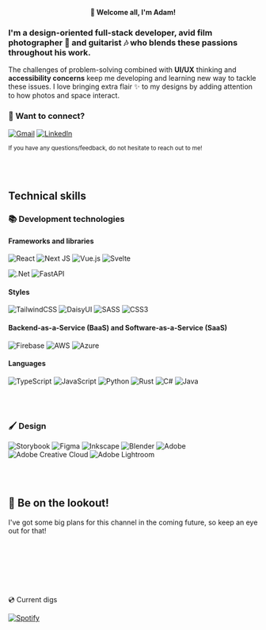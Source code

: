 <!--
[![Visit count](https://visitcount.itsvg.in/api?id=acgriswold&icon=0&color=0)](https://visitcount.itsvg.in)
-->

<p align="center">
  <!-- <img width="200" height="200" src="todo!() put image source" alt="A banner image showing colorful flair surrounding the text 'Adam Griswold'"> -->
  <b>👋 Welcome all, I'm Adam!</b>
</p>

### I'm a design-oriented full-stack developer, avid film photographer 📸 and guitarist 🎶 who blends these passions throughout his work.

The challenges of problem-solving combined with __UI/UX__ thinking and __accessibility concerns__ keep me developing and learning new way to tackle these issues. 
I love bringing extra flair ✨ to my designs by adding attention to how photos and space interact.


### 🔗 Want to connect?
[![Gmail](https://img.shields.io/badge/Gmail-D14836?style=for-the-badge&logo=gmail&logoColor=white)](mailto:agriswoldcamp@gmail.com?subject=[GitHub]%20Say%20hi!)
[![LinkedIn](https://img.shields.io/badge/linkedin-%230077B5.svg?style=for-the-badge&logo=linkedin&logoColor=white)](https://linkedin.com/in/adam-griswold-72bba1169) 
<!-- [![Medium](https://img.shields.io/badge/Medium-12100E?style=for-the-badge&logo=medium&logoColor=white)](https://medium.com/@agriswoldcamp) -->
<!-- [![CodePen](https://img.shields.io/badge/Codepen-000000?style=for-the-badge&logo=codepen&logoColor=white)](https://codepen.io/agriswold) -->

<sub>If you have any questions/feedback, do not hesitate to reach out to me!</sub>

<br></br>

## Technical skills

### 📚 Development technologies
#### Frameworks and libraries
![React](https://img.shields.io/badge/react-%2320232a.svg?style=for-the-badge&logo=react&logoColor=%2361DAFB)
![Next JS](https://img.shields.io/badge/Next-black?style=for-the-badge&logo=next.js&logoColor=white)
![Vue.js](https://img.shields.io/badge/vuejs-%2335495e.svg?style=for-the-badge&logo=vuedotjs&logoColor=%234FC08D)
![Svelte](https://img.shields.io/badge/svelte-%23f1413d.svg?style=for-the-badge&logo=svelte&logoColor=white)

![.Net](https://img.shields.io/badge/.NET-5C2D91?style=for-the-badge&logo=.net&logoColor=white)
![FastAPI](https://img.shields.io/badge/FastAPI-005571?style=for-the-badge&logo=fastapi)

<!--
![Strapi](https://img.shields.io/badge/strapi-%232E7EEA.svg?style=for-the-badge&logo=strapi&logoColor=white)
-->

#### Styles
![TailwindCSS](https://img.shields.io/badge/tailwindcss-%2338B2AC.svg?style=for-the-badge&logo=tailwind-css&logoColor=white)
![DaisyUI](https://img.shields.io/badge/daisyui-5A0EF8?style=for-the-badge&logo=daisyui&logoColor=white)
![SASS](https://img.shields.io/badge/SASS-hotpink.svg?style=for-the-badge&logo=SASS&logoColor=white)
![CSS3](https://img.shields.io/badge/css3-%231572B6.svg?style=for-the-badge&logo=css3&logoColor=white)

#### Backend-as-a-Service (BaaS) and Software-as-a-Service (SaaS)
![Firebase](https://img.shields.io/badge/Firebase-039BE5?style=for-the-badge&logo=Firebase&logoColor=white)
![AWS](https://img.shields.io/badge/AWS-%23FF9900.svg?style=for-the-badge&logo=amazon-aws&logoColor=white)
![Azure](https://img.shields.io/badge/azure-%230072C6.svg?style=for-the-badge&logo=microsoftazure&logoColor=white)

#### Languages 
![TypeScript](https://img.shields.io/badge/typescript-%23007ACC.svg?style=for-the-badge&logo=typescript&logoColor=white)
![JavaScript](https://img.shields.io/badge/javascript-%23323330.svg?style=for-the-badge&logo=javascript&logoColor=%23F7DF1E)
![Python](https://img.shields.io/badge/python-3670A0?style=for-the-badge&logo=python&logoColor=ffdd54)
![Rust](https://img.shields.io/badge/rust-%23000000.svg?style=for-the-badge&logo=rust&logoColor=white)
![C#](https://img.shields.io/badge/c%23-%23239120.svg?style=for-the-badge&logo=c-sharp&logoColor=white)
![Java](https://img.shields.io/badge/java-%23ED8B00.svg?style=for-the-badge&logo=openjdk&logoColor=white)

<!--
#### Misc
![Docker](https://img.shields.io/badge/docker-%230db7ed.svg?style=for-the-badge&logo=docker&logoColor=white)
![Insomnia](https://img.shields.io/badge/Insomnia-black?style=for-the-badge&logo=insomnia&logoColor=5849BE)
![Postman](https://img.shields.io/badge/Postman-FF6C37?style=for-the-badge&logo=postman&logoColor=white)
-->

<br></br>

### 🖌️ Design
![Storybook](https://img.shields.io/badge/-Storybook-FF4785?style=for-the-badge&logo=storybook&logoColor=white)
![Figma](https://img.shields.io/badge/figma-%23F24E1E.svg?style=for-the-badge&logo=figma&logoColor=white)
![Inkscape](https://img.shields.io/badge/Inkscape-e0e0e0?style=for-the-badge&logo=inkscape&logoColor=080A13)
![Blender](https://img.shields.io/badge/blender-%23F5792A.svg?style=for-the-badge&logo=blender&logoColor=white)
![Adobe](https://img.shields.io/badge/adobe-%23FF0000.svg?style=for-the-badge&logo=adobe&logoColor=white)
![Adobe Creative Cloud](https://img.shields.io/badge/Adobe%20Creative%20Cloud-DA1F26.svg?style=for-the-badge&logo=Adobe%20Creative%20Cloud&logoColor=white)
![Adobe Lightroom](https://img.shields.io/badge/Adobe%20Lightroom-31A8FF.svg?style=for-the-badge&logo=Adobe%20Lightroom&logoColor=white)

<!--
<br></br>

# 📊 GitHub Stats:
![My github stats](https://github-readme-stats.vercel.app/api?username=acgriswold&theme=dark&hide_border=false)<br/>
![My contibution streak](https://github-readme-streak-stats.herokuapp.com/?user=acgriswold&theme=dark&hide_border=false)<br/>
![My top languages](https://github-readme-stats.vercel.app/api/top-langs/?username=acgriswold&theme=dark&hide_border=false&include_all_commits=false&count_private=false&layout=compact)
-->

<br></br>

## 👀 Be on the lookout!
I've got some big plans for this channel in the coming future, so keep an eye out for that!

<br></br>
<br></br>

#
💿 Current digs

[![Spotify](https://img.shields.io/badge/Spotify-1ED760?style=for-the-badge&logo=spotify&logoColor=white)](https://open.spotify.com/track/3TcXC3cFAO8jmaoRrYd1a2?si=1e0fcbc5ab884277)
